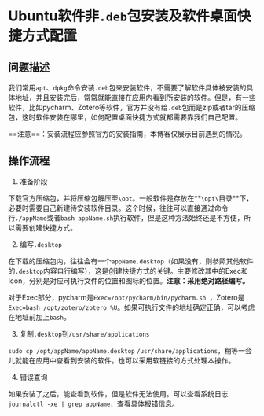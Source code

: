 # Ubuntu软件非`.deb`包安装及软件桌面快捷方式配置

## 问题描述

我们常用`apt`、`dpkg`命令安装`.deb`包来安装软件，不需要了解软件具体被安装的具体地址，并且安装完后，常常就能直接在应用内看到所安装的软件。但是，有一些软件，比如pycharm、Zotero等软件，官方并没有给`.deb`包而是zip或者tar的压缩包，这时软件安装在哪里，如何配置桌面快捷方式就都需要靠我们自己配置。

==注意==：安装流程应参照官方的安装指南，本博客仅展示目前遇到的情况。

## 操作流程

1. 准备阶段

下载官方压缩包，并将压缩包解压至`\opt`。一般软件是存放在**`\opt\`目录**下，必要时需要自己新建待安装软件目录。这个时候，往往可以直接通过命令行`./appName`或者`bash appName.sh`执行软件，但是这种方法始终还是不方便，所以需要创建快捷方式。

2. 编写`.desktop`

在下载的压缩包内，往往会有一个`appName.desktop`（如果没有，则参照其他软件的`.desktop`内容自行编写），这是创建快捷方式的关键。主要修改其中的Exec和Icon，分别是对应可执行文件的位置和图标的位置。**注意：采用绝对路径编写。**

对于Exec部分，pycharm是`Exec=/opt/pycharm/bin/pycharm.sh `，Zotero是`Exec=bash /opt/zotero/zotero %U`。如果可执行文件的地址确定正确，可以考虑在地址前加上`bash`。

3. 复制`.desktop`到`/usr/share/applications`

`sudo cp /opt/appName/appName.desktop` `/usr/share/applications`，稍等一会儿就能在应用中查看到安装的软件。也可以采用软链接的方式处理本操作。

4. 错误查询

如果安装了之后，能查看到软件，但是软件无法使用。可以查看系统日志`journalctl -xe | grep appName`，查看具体报错信息。